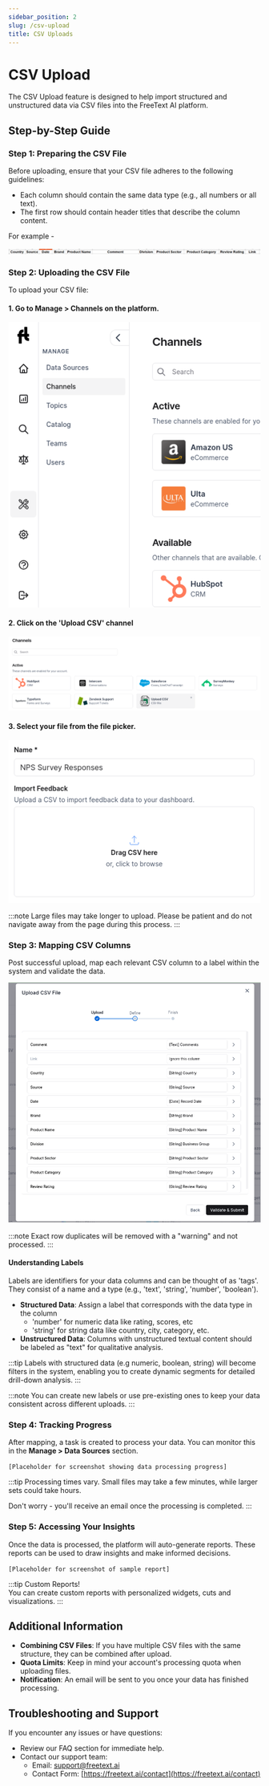 ```yaml
---
sidebar_position: 2
slug: /csv-upload
title: CSV Uploads 
---
```


# CSV Upload 

The CSV Upload feature is designed to help import structured and unstructured data via CSV files into the FreeText AI platform.

## Step-by-Step Guide

### Step 1: Preparing the CSV File
Before uploading, ensure that your CSV file adheres to the following guidelines:
- Each column should contain the same data type (e.g., all numbers or all text).
- The first row should contain header titles that describe the column content.

For example - 

![CSV Columns](/img/help/csv-cols.png)

### Step 2: Uploading the CSV File

To upload your CSV file:

#### 1. Go to **Manage > Channels** on the platform.

![CSV Columns](/img/help/manage-channels.png)

#### 2. Click on the 'Upload CSV' channel 

![CSV Columns](/img/help/csv-upload-channel.png)

#### 3. Select your file from the file picker.

![CSV Upload](/img/help/upload.png)

:::note
Large files may take longer to upload. Please be patient and do not navigate away from the page during this process.
:::

### Step 3: Mapping CSV Columns
Post successful upload, map each relevant CSV column to a label within the system and validate the data.

![CSV Mapping](/img/help/csv-map.png)

:::note
Exact row duplicates will be removed with a "warning" and not processed.
:::

#### Understanding Labels

Labels are identifiers for your data columns and can be thought of as 'tags'. They consist of a name and a type (e.g., 'text', 'string', 'number', 'boolean').

- **Structured Data**: Assign a label that corresponds with the data type in the column
  - 'number' for numeric data like rating, scores, etc
  - 'string' for string data like country, city, category, etc.
- **Unstructured Data**: Columns with unstructured textual content should be labeled as "text" for qualitative analysis.

:::tip
Labels with structured data (e.g numeric, boolean, string) will become filters in the system, enabling you to create dynamic segments for detailed drill-down analysis.
:::

:::note
You can create new labels or use pre-existing ones to keep your data consistent across different uploads.
:::

### Step 4: Tracking Progress
After mapping, a task is created to process your data. You can monitor this in the **Manage > Data Sources** section.

`[Placeholder for screenshot showing data processing progress]`

:::tip
Processing times vary. Small files may take a few minutes, while larger sets could take hours. 

Don't worry - you'll receive an email once the processing is completed.
:::

### Step 5: Accessing Your Insights

Once the data is processed, the platform will auto-generate reports. These reports can be used to draw insights and make informed decisions.

`[Placeholder for screenshot of sample report]`

:::tip
Custom Reports!
<br/>You can create custom reports with personalized widgets, cuts and visualizations.
:::

## Additional Information

- **Combining CSV Files**: If you have multiple CSV files with the same structure, they can be combined after upload.
- **Quota Limits**: Keep in mind your account's processing quota when uploading files.
- **Notification**: An email will be sent to you once your data has finished processing.

## Troubleshooting and Support

If you encounter any issues or have questions:

- Review our FAQ section for immediate help.
- Contact our support team:
  - Email: [support@freetext.ai](mailto:support@freetext.ai)
  - Contact Form: [https://freetext.ai/contact](https://freetext.ai/contact)



